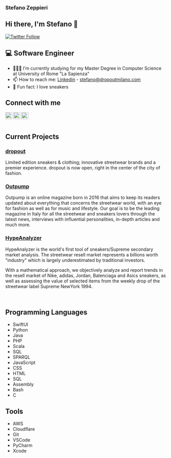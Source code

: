 ### Stefano Zeppieri

## Hi there, I'm Stefano 👋

[![Twitter Follow](https://img.shields.io/twitter/follow/stepzepp?color=1DA1F2&logo=twitter&style=for-the-badge)](https://twitter.com/intent/follow?original_referer=https%3A%2F%2Fgithub.com%2FJ0ker98&screen_name=stepzepp)

## 💻 Software Engineer

- 👨🏻‍🎓 I’m currently studying for my Master Degree in Computer Science at University of Rome "La Sapienza"
- 📫 How to reach me: [Linkedin] - stefano@dropoutmilano.com
- 👟 Fun fact: I love sneakers

## Connect with me

[<img align="left" alt="stepzepp | Twitter" width="22px" src="https://cdn.jsdelivr.net/npm/simple-icons@v3/icons/twitter.svg" />][twitter] 
[<img align="left" alt="Stefano Zeppieri | LinkedIn" width="22px" src="https://cdn.jsdelivr.net/npm/simple-icons@v3/icons/linkedin.svg" />][linkedin] 
[<img align="left" alt="stepzepp | Instagram" width="22px" src="https://cdn.jsdelivr.net/npm/simple-icons@v3/icons/instagram.svg" />][instagram] 

<br />
<br />

## Current Projects

### [dropout]

Limited edition sneakers & clothing; innovative streetwear brands and a premier experience. dropout is now open, right in the center of the city of fashion.

### [Outpump]

Outpump is an online magazine born in 2016 that aims to keep its readers updated about everything that concerns the streetwear world, with an eye for fashion as well as for music and lifestyle. Our goal is to be the leading magazine in Italy for all the streetwear and sneakers lovers through the latest news, interviews with influential personalities, in-depth articles and much more.

### [HypeAnalyzer]

HypeAnalyzer is the world's first tool of sneakers/Supreme secondary market analysis. The streetwear resell market represents a billions worth "industry" which is largely underestimated by traditional investors.

With a mathematical approach, we objectively analyze and report trends in the resell market of Nike, adidas, Jordan, Balenciaga and Asics sneakers, as well as assessing the value of selected items from the weekly drop of the streetwear label Supreme NewYork 1994.

<br />

## Programming Languages

- SwiftUI
- Python
- Java
- PHP
- Scala
- SQL
- SPARQL
- JavaScript
- CSS
- HTML
- SQL
- Assembly
- Bash
- C

## Tools

- AWS
- Cloudflare
- Git
- VSCode
- PyCharm
- Xcode

<br />
<br />

[twitter]: https://twitter.com/stepzepp
[instagram]: https://instagram.com/stepzepp
[linkedin]: https://www.linkedin.com/in/stefano-zeppieri/
[outpump]: https://www.outpump.com/
[dropout]: https://www.dropoutmilano.com/
[hypeanalyzer]: https://www.hypeanalyzer.com/

